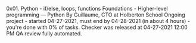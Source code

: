 0x01. Python - if/else, loops, functions
 Foundations - Higher-level programming ― Python
  By Guillaume, CTO at Holberton School
   Ongoing project - started 04-27-2021, must end by 04-28-2021 (in about 4 hours) - you're done with 0% of tasks.
    Checker was released at 04-27-2021 12:00 PM
     QA review fully automated.
